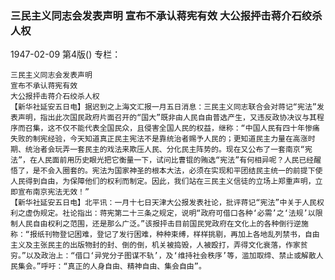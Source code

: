 ### 三民主义同志会发表声明  宣布不承认蒋宪有效  大公报抨击蒋介石绞杀人权

1947-02-09
第4版()
专栏：

    三民主义同志会发表声明
    宣布不承认蒋宪有效
    大公报抨击蒋介石绞杀人权
    【新华社延安五日电】据迟到之上海文汇报一月五日消息：三民主义同志联合会对蒋记“宪法”发表声明，指出此次国民政府片面召开的“国大”既非由人民自由普选产生，又违反政协决议与其程序而召集，这不仅不能代表全国民众，且侵害全国人民的权益，继称：“中国人民有四十年惨痛失败的制宪经验，今天知道真正民主宪法不是靠统治者赐予人民的；更知道民主力量在高涨时期、统治者会玩弄一套民主的戏法来欺压人民、分化民主阵势的。现在又公布了一套南京“宪法”，在人民面前用历史眼光把它衡量一下，试问比曹锟的贿选“宪法”有何相异呢？人民已经醒悟了，是不会入圈套的。宪法为国家神圣的根本大法，必须在实现和平团结民主统一的前提下使人民得到自由，为保障他们的权利而制定。因此，我们站在三民主义信徒的立场上郑重声明，立即宣布南京宪法无效！”
    【新华社延安五日电】北平讯：一月十七日天津大公报发表社论，批评蒋记“宪法”中关于人民权利之虚伪规定。社论指出：蒋宪第二十三条之规定，说明“政府可借口各种‘必需’之‘法规’以限制人民自由权利之范围，还是那么广泛。”该报抨击目前国民党政府在文化上的各种倒行逆施称：“报纸刊物登记困难，登记了发行困难，种种束缚，样样挑剔，再加上各地乱列禁书，自由主义及主张民主的出版物封的封、倒的倒，机关被捣毁，人被殴打，弄得文化衰落，作家贫穷。”以及政治上：“借口‘异党分子图谋不轨’，及‘维持社会秩序’等，滥加取缔、禁止或解散人民集会。”呼吁：“真正的人身自由、精神自由、集会自由”。
